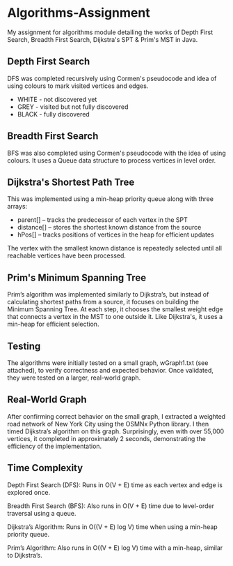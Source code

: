 # Algorithms-Assignment
My assignment for algorithms module detailing the works of Depth First Search, Breadth First Search, Dijkstra's SPT &amp; Prim's MST in Java.

## Depth First Search
DFS was completed recursively using Cormen's pseudocode and idea of using colours to mark visited vertices and edges.

- WHITE - not discovered yet
- GREY - visited but not fully discovered
- BLACK - fully discovered

## Breadth First Search
BFS was also completed using Cormen's pseudocode with the idea of using colours. It uses a Queue data structure to process vertices in level order.

## Dijkstra's Shortest Path Tree
This was implemented using a min-heap priority queue along with three arrays:

- parent[] – tracks the predecessor of each vertex in the SPT
- distance[] – stores the shortest known distance from the source
- hPos[] – tracks positions of vertices in the heap for efficient updates

The vertex with the smallest known distance is repeatedly selected until all reachable vertices have been processed.

## Prim's Minimum Spanning Tree
Prim’s algorithm was implemented similarly to Dijkstra’s, but instead of calculating shortest paths from a source, it focuses on building the Minimum Spanning Tree. At each step, it chooses the smallest weight edge that connects a vertex in the MST to one outside it. Like Dijkstra's, it uses a min-heap for efficient selection.

## Testing
The algorithms were initially tested on a small graph, wGraph1.txt (see attached), to verify correctness and expected behavior. Once validated, they were tested on a larger, real-world graph.

## Real-World Graph
After confirming correct behavior on the small graph, I extracted a weighted road network of New York City using the OSMNx Python library. I then timed Dijkstra’s algorithm on this graph. Surprisingly, even with over 55,000 vertices, it completed in approximately 2 seconds, demonstrating the efficiency of the implementation.

## Time Complexity
Depth First Search (DFS): Runs in O(V + E) time as each vertex and edge is explored once.

Breadth First Search (BFS): Also runs in O(V + E) time due to level-order traversal using a queue.

Dijkstra’s Algorithm: Runs in O((V + E) log V) time when using a min-heap priority queue.

Prim’s Algorithm: Also runs in O((V + E) log V) time with a min-heap, similar to Dijkstra’s.

